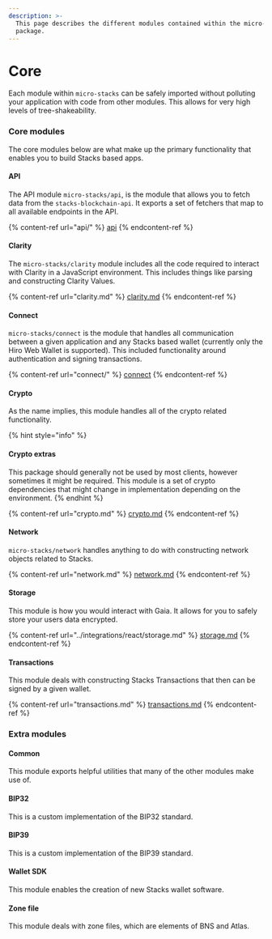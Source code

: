 ```yaml
---
description: >-
  This page describes the different modules contained within the micro-stacks
  package.
---
```


# Core

Each module within `micro-stacks` can be safely imported without polluting your application with code from other modules. This allows for very high levels of tree-shakeability.

### Core modules

The core modules below are what make up the primary functionality that enables you to build Stacks based apps.

#### **API**

The API module `micro-stacks/api`, is the module that allows you to fetch data from the `stacks-blockchain-api`. It exports a set of fetchers that map to all available endpoints in the API.&#x20;

{% content-ref url="api/" %}
[api](api/)
{% endcontent-ref %}

#### **Clarity**

The `micro-stacks/clarity` module includes all the code required to interact with Clarity in a JavaScript environment. This includes things like parsing and constructing Clarity Values.&#x20;

{% content-ref url="clarity.md" %}
[clarity.md](clarity.md)
{% endcontent-ref %}

#### **Connect**

`micro-stacks/connect` is the module that handles all communication between a given application and any Stacks based wallet (currently only the Hiro Web Wallet is supported). This included functionality around authentication and signing transactions.&#x20;

{% content-ref url="connect/" %}
[connect](connect/)
{% endcontent-ref %}

#### **Crypto**

As the name implies, this module handles all of the crypto related functionality.

{% hint style="info" %}
#### Crypto extras

This package should generally not be used by most clients, however sometimes it might be required. This module is a set of crypto dependencies that might change in implementation depending on the environment.&#x20;
{% endhint %}

{% content-ref url="crypto.md" %}
[crypto.md](crypto.md)
{% endcontent-ref %}

#### **Network**

`micro-stacks/network` handles anything to do with constructing network objects related to Stacks.&#x20;

{% content-ref url="network.md" %}
[network.md](network.md)
{% endcontent-ref %}

#### **Storage**

This module is how you would interact with Gaia. It allows for you to safely store your users data encrypted.&#x20;

{% content-ref url="../integrations/react/storage.md" %}
[storage.md](../integrations/react/storage.md)
{% endcontent-ref %}

#### **Transactions**

This module deals with constructing Stacks Transactions that then can be signed by a given wallet.&#x20;

{% content-ref url="transactions.md" %}
[transactions.md](transactions.md)
{% endcontent-ref %}

### Extra modules

#### **Common**

This module exports helpful utilities that many of the other modules make use of.&#x20;

#### **BIP32**

This is a custom implementation of the BIP32 standard.&#x20;

#### **BIP39**

This is a custom implementation of the BIP39 standard.&#x20;

#### **Wallet SDK**

This module enables the creation of new Stacks wallet software.&#x20;

#### **Zone file**

This module deals with zone files, which are elements of BNS and Atlas.
